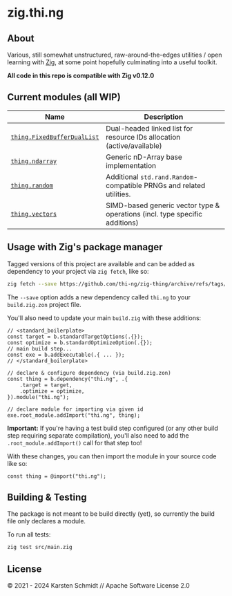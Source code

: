 # zig.thi.ng

## About

Various, still somewhat unstructured, raw-around-the-edges utilities / open
learning with [Zig](https://ziglang.org), at some point hopefully culminating
into a useful toolkit.

**All code in this repo is compatible with Zig v0.12.0**

## Current modules (all WIP)

| Name                                               | Description                                                                 |
| -------------------------------------------------- | --------------------------------------------------------------------------- |
| [`thing.FixedBufferDualList`](./src/dual_list.zig) | Dual-headed linked list for resource IDs allocation (active/available)      |
| [`thing.ndarray`](./src/ndarray.zig)               | Generic nD-Array base implementation                                        |
| [`thing.random`](./src/random.zig)                 | Additional `std.rand.Random`-compatible PRNGs and related utilities.        |
| [`thing.vectors`](./doc/vectors.md)                | SIMD-based generic vector type & operations (incl. type specific additions) |

## Usage with Zig's package manager

Tagged versions of this project are available and can be added as dependency to
your project via `zig fetch`, like so:

```bash
zig fetch --save https://github.com/thi-ng/zig-thing/archive/refs/tags/v0.0.3.tar.gz
```

The `--save` option adds a new dependency called `thi.ng` to your
`build.zig.zon` project file.

You'll also need to update your main `build.zig` with these additions:

```zig
// <standard_boilerplate>
const target = b.standardTargetOptions(.{});
const optimize = b.standardOptimizeOption(.{});
// main build step...
const exe = b.addExecutable(.{ ... });
// </standard_boilerplate>

// declare & configure dependency (via build.zig.zon)
const thing = b.dependency("thi.ng", .{
    .target = target,
    .optimize = optimize,
}).module("thi.ng");

// declare module for importing via given id
exe.root_module.addImport("thi.ng", thing);
```

**Important:** If you're having a test build step configured (or any other build
step requiring separate compilation), you'll also need to add the
`.root_module.addImport()` call for that step too!

With these changes, you can then import the module in your source code like so:

```zig
const thing = @import("thi.ng");
```

## Building & Testing

The package is not meant to be build directly (yet), so currently the build file
only declares a module.

To run all tests:

```bash
zig test src/main.zig
```

## License

&copy; 2021 - 2024 Karsten Schmidt // Apache Software License 2.0
